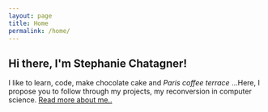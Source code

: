 ```yaml
---
layout: page
title: Home
permalink: /home/
---
```


<div class="blurb">
	<h2>Hi there, I'm Stephanie Chatagner!</h2>
	<p>I like to learn, code, make chocolate cake and  <em>Paris coffee terrace</em> ...Here, I propose you to follow through my projects, my reconversion in computer science. <a href="/about">Read more about me..</a></p>
</div><!-- /.blurb -->
